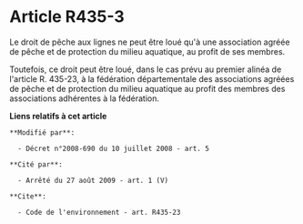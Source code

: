 # Article R435-3

Le droit de pêche aux lignes ne peut être loué qu'à une association agréée de pêche et de protection du milieu aquatique, au
profit de ses membres. 

Toutefois, ce droit peut être loué, dans le cas prévu au premier alinéa de l'article R. 435-23, à la fédération
départementale des associations agréées de pêche et de protection du milieu aquatique au profit des membres des associations
adhérentes à la fédération.

**Liens relatifs à cet article**

	**Modifié par**:

	  - Décret n°2008-690 du 10 juillet 2008 - art. 5

	**Cité par**:

	  - Arrêté du 27 août 2009 - art. 1 (V)

	**Cite**:

	  - Code de l'environnement - art. R435-23
